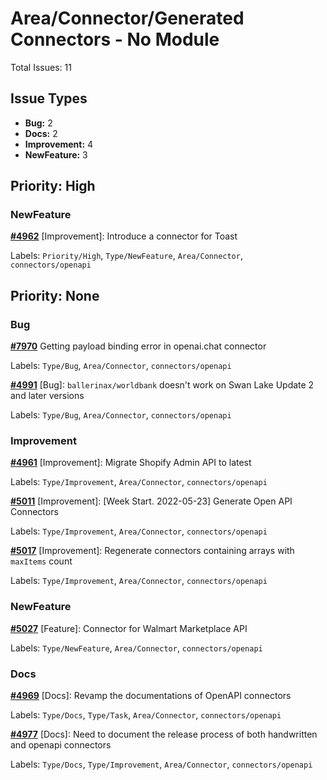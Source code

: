 # Area/Connector/Generated Connectors - No Module

Total Issues: 11

## Issue Types

- **Bug:** 2
- **Docs:** 2
- **Improvement:** 4
- **NewFeature:** 3

## Priority: High

### NewFeature

**[#4962](https://github.com/ballerina-platform/ballerina-library/issues/4962)** [Improvement]: Introduce a connector for Toast

Labels: `Priority/High`, `Type/NewFeature`, `Area/Connector`, `connectors/openapi`

## Priority: None

### Bug

**[#7970](https://github.com/ballerina-platform/ballerina-library/issues/7970)** Getting payload binding error in openai.chat connector

Labels: `Type/Bug`, `Area/Connector`, `connectors/openapi`

**[#4991](https://github.com/ballerina-platform/ballerina-library/issues/4991)** [Bug]: `ballerinax/worldbank` doesn't work on Swan Lake Update 2 and later versions

Labels: `Type/Bug`, `Area/Connector`, `connectors/openapi`

### Improvement

**[#4961](https://github.com/ballerina-platform/ballerina-library/issues/4961)** [Improvement]: Migrate Shopify Admin API to latest 

Labels: `Type/Improvement`, `Area/Connector`, `connectors/openapi`

**[#5011](https://github.com/ballerina-platform/ballerina-library/issues/5011)** [Improvement]: [Week Start. 2022-05-23] Generate Open API Connectors

Labels: `Type/Improvement`, `Area/Connector`, `connectors/openapi`

**[#5017](https://github.com/ballerina-platform/ballerina-library/issues/5017)** [Improvement]: Regenerate connectors containing arrays with `maxItems` count

Labels: `Type/Improvement`, `Area/Connector`, `connectors/openapi`

### NewFeature

**[#5027](https://github.com/ballerina-platform/ballerina-library/issues/5027)** [Feature]: Connector for Walmart Marketplace API 

Labels: `Type/NewFeature`, `Area/Connector`, `connectors/openapi`

### Docs

**[#4969](https://github.com/ballerina-platform/ballerina-library/issues/4969)** [Docs]: Revamp the documentations of OpenAPI connectors 

Labels: `Type/Docs`, `Type/Task`, `Area/Connector`, `connectors/openapi`

**[#4977](https://github.com/ballerina-platform/ballerina-library/issues/4977)** [Docs]: Need to document the release process of both handwritten and openapi connectors

Labels: `Type/Docs`, `Type/Improvement`, `Area/Connector`, `connectors/openapi`

